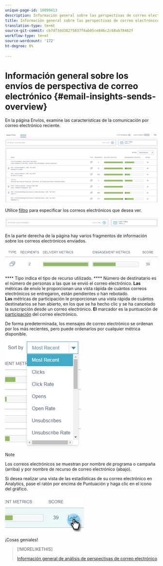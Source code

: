 ```yaml
---
unique-page-id: 10099413
description: Información general sobre las perspectivas de correo electrónico - Documentos de marketing - Documentación del producto
title: Información general sobre las perspectivas de correo electrónico
translation-type: tm+mt
source-git-commit: cb7df3dd38275837f8ab05ce846c2c68ab78462f
workflow-type: tm+mt
source-wordcount: '172'
ht-degree: 0%

---
```



# Información general sobre los envíos de perspectiva de correo electrónico {#email-insights-sends-overview}

En la página Envíos, examine las características de la comunicación por correo electrónico reciente.

![](assets/one.png)

Utilice [filtro](/help/marketo/product-docs/reporting/email-insights/filtering-in-email-insights.md) para especificar los correos electrónicos que desea ver.

![](assets/filtering.png)

En la parte derecha de la página hay varios fragmentos de información sobre los correos electrónicos enviados.

![](assets/two-1.png)

**** Tipo indica el tipo de recurso utilizado.
**** Número de destinatario es el número de personas a las que se envió el correo electrónico.
**Las** métricas de envío le proporcionan una vista rápida de cuántos correos electrónicos se entregaron, están pendientes o han rebotado.\
**Las** métricas de participación le proporcionan una vista rápida de cuántos destinatarios se han abierto, en los que se ha hecho clic y se ha cancelado la suscripción desde un correo electrónico.
**El** marcador es la puntuación de  [participación](/help/marketo/product-docs/email-marketing/drip-nurturing/reports-and-notifications/understanding-the-engagement-score.md) del correo electrónico.

De forma predeterminada, los mensajes de correo electrónico se ordenan por los más recientes, pero puede ordenarlos por cualquier métrica disponible.

![](assets/three-1.png)

>[!NOTE]
>
>Los correos electrónicos se muestran por nombre de programa o campaña (arriba) y por nombre de recurso de correo electrónico (abajo).

Si desea realizar una vista de las estadísticas de su correo electrónico en Analytics, pase el ratón por encima de Puntuación y haga clic en el icono del gráfico.

![](assets/five.png)

¡Cosas geniales!

>[!MORELIKETHIS]
>
>[Información general de análisis de perspectivas de correo electrónico](/help/marketo/product-docs/reporting/email-insights/email-insights-analytics-overview.md)
